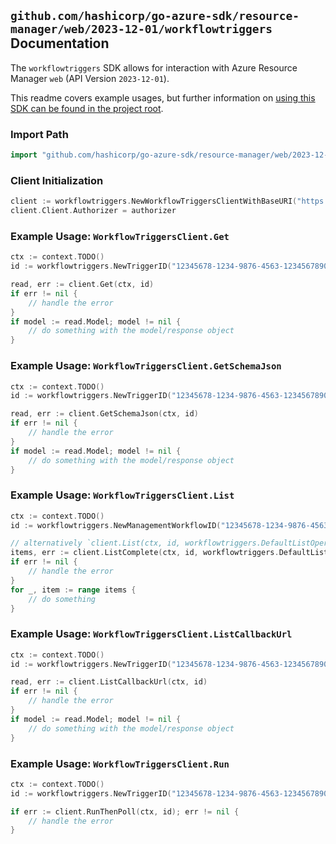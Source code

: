 
## `github.com/hashicorp/go-azure-sdk/resource-manager/web/2023-12-01/workflowtriggers` Documentation

The `workflowtriggers` SDK allows for interaction with Azure Resource Manager `web` (API Version `2023-12-01`).

This readme covers example usages, but further information on [using this SDK can be found in the project root](https://github.com/hashicorp/go-azure-sdk/tree/main/docs).

### Import Path

```go
import "github.com/hashicorp/go-azure-sdk/resource-manager/web/2023-12-01/workflowtriggers"
```


### Client Initialization

```go
client := workflowtriggers.NewWorkflowTriggersClientWithBaseURI("https://management.azure.com")
client.Client.Authorizer = authorizer
```


### Example Usage: `WorkflowTriggersClient.Get`

```go
ctx := context.TODO()
id := workflowtriggers.NewTriggerID("12345678-1234-9876-4563-123456789012", "example-resource-group", "siteValue", "workflowValue", "triggerValue")

read, err := client.Get(ctx, id)
if err != nil {
	// handle the error
}
if model := read.Model; model != nil {
	// do something with the model/response object
}
```


### Example Usage: `WorkflowTriggersClient.GetSchemaJson`

```go
ctx := context.TODO()
id := workflowtriggers.NewTriggerID("12345678-1234-9876-4563-123456789012", "example-resource-group", "siteValue", "workflowValue", "triggerValue")

read, err := client.GetSchemaJson(ctx, id)
if err != nil {
	// handle the error
}
if model := read.Model; model != nil {
	// do something with the model/response object
}
```


### Example Usage: `WorkflowTriggersClient.List`

```go
ctx := context.TODO()
id := workflowtriggers.NewManagementWorkflowID("12345678-1234-9876-4563-123456789012", "example-resource-group", "siteValue", "workflowValue")

// alternatively `client.List(ctx, id, workflowtriggers.DefaultListOperationOptions())` can be used to do batched pagination
items, err := client.ListComplete(ctx, id, workflowtriggers.DefaultListOperationOptions())
if err != nil {
	// handle the error
}
for _, item := range items {
	// do something
}
```


### Example Usage: `WorkflowTriggersClient.ListCallbackUrl`

```go
ctx := context.TODO()
id := workflowtriggers.NewTriggerID("12345678-1234-9876-4563-123456789012", "example-resource-group", "siteValue", "workflowValue", "triggerValue")

read, err := client.ListCallbackUrl(ctx, id)
if err != nil {
	// handle the error
}
if model := read.Model; model != nil {
	// do something with the model/response object
}
```


### Example Usage: `WorkflowTriggersClient.Run`

```go
ctx := context.TODO()
id := workflowtriggers.NewTriggerID("12345678-1234-9876-4563-123456789012", "example-resource-group", "siteValue", "workflowValue", "triggerValue")

if err := client.RunThenPoll(ctx, id); err != nil {
	// handle the error
}
```
